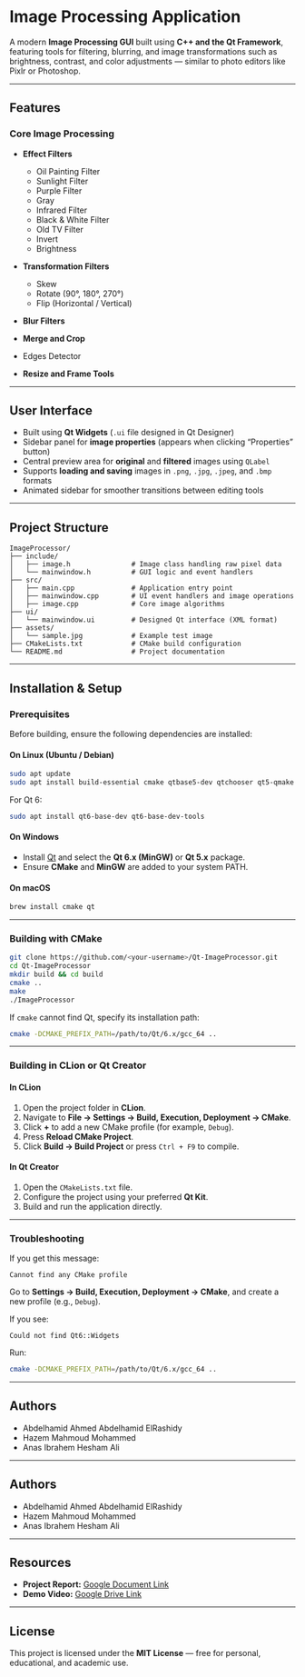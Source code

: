 # Image Processing Application

A modern **Image Processing GUI** built using **C++ and the Qt Framework**, featuring tools for filtering, blurring, and image transformations such as brightness, contrast, and color adjustments — similar to photo editors like Pixlr or Photoshop.

---

## Features

### Core Image Processing

* **Effect Filters**

  * Oil Painting Filter
  * Sunlight Filter
  * Purple Filter
  * Gray
  * Infrared Filter
  * Black & White Filter
  * Old TV Filter
  * Invert
  * Brightness
* **Transformation Filters**
  * Skew
  * Rotate (90°, 180°, 270°)
  * Flip (Horizontal / Vertical)
* **Blur Filters**
* **Merge and Crop**
* Edges Detector
* **Resize and Frame Tools**

---

## User Interface

* Built using **Qt Widgets** (`.ui` file designed in Qt Designer)
* Sidebar panel for **image properties** (appears when clicking “Properties” button)
* Central preview area for **original** and **filtered** images using `QLabel`
* Supports **loading and saving** images in `.png`, `.jpg`, `.jpeg`, and `.bmp` formats
* Animated sidebar for smoother transitions between editing tools

---

## Project Structure

```
ImageProcessor/
├── include/
│   ├── image.h               # Image class handling raw pixel data
│   └── mainwindow.h          # GUI logic and event handlers
├── src/
│   ├── main.cpp              # Application entry point
│   ├── mainwindow.cpp        # UI event handlers and image operations
│   ├── image.cpp             # Core image algorithms
├── ui/
│   └── mainwindow.ui         # Designed Qt interface (XML format)
├── assets/
│   └── sample.jpg            # Example test image
├── CMakeLists.txt            # CMake build configuration
└── README.md                 # Project documentation
```

---

## Installation & Setup

### Prerequisites

Before building, ensure the following dependencies are installed:

#### On Linux (Ubuntu / Debian)

```bash
sudo apt update
sudo apt install build-essential cmake qtbase5-dev qtchooser qt5-qmake qtbase5-dev-tools
```

For Qt 6:

```bash
sudo apt install qt6-base-dev qt6-base-dev-tools
```

#### On Windows

* Install [Qt](https://www.qt.io/download-open-source) and select the **Qt 6.x (MinGW)** or **Qt 5.x** package.
* Ensure **CMake** and **MinGW** are added to your system PATH.

#### On macOS

```bash
brew install cmake qt
```

---

### Building with CMake

```bash
git clone https://github.com/<your-username>/Qt-ImageProcessor.git
cd Qt-ImageProcessor
mkdir build && cd build
cmake ..
make
./ImageProcessor
```

If `cmake` cannot find Qt, specify its installation path:

```bash
cmake -DCMAKE_PREFIX_PATH=/path/to/Qt/6.x/gcc_64 ..
```

---

### Building in CLion or Qt Creator

#### In CLion

1. Open the project folder in **CLion**.
2. Navigate to **File → Settings → Build, Execution, Deployment → CMake**.
3. Click **+** to add a new CMake profile (for example, `Debug`).
4. Press **Reload CMake Project**.
5. Click **Build → Build Project** or press `Ctrl + F9` to compile.

#### In Qt Creator

1. Open the `CMakeLists.txt` file.
2. Configure the project using your preferred **Qt Kit**.
3. Build and run the application directly.

---

### Troubleshooting

If you get this message:

```
Cannot find any CMake profile
```

Go to **Settings → Build, Execution, Deployment → CMake**, and create a new profile (e.g., `Debug`).

If you see:

```
Could not find Qt6::Widgets
```

Run:

```bash
cmake -DCMAKE_PREFIX_PATH=/path/to/Qt/6.x/gcc_64 ..
```

---

## Authors

- Abdelhamid Ahmed Abdelhamid ElRashidy 
- Hazem Mahmoud Mohammed 
- Anas Ibrahem Hesham Ali
---

## Authors

- Abdelhamid Ahmed Abdelhamid ElRashidy
- Hazem Mahmoud Mohammed
- Anas Ibrahem Hesham Ali
---

## Resources

* **Project Report:** [Google Document Link](https://docs.google.com/document/d/1uPoAtI0X4FZSFgmnABq6FTRaYfOWz46X1Rf8pQi4_94/edit?tab=t.0)
* **Demo Video:** [Google Drive Link](https://drive.google.com/drive/folders/1oabwI5nQSOdJEY3tQPBP4ow-7c4mLNsm?usp=drive_link)

---

## License

This project is licensed under the **MIT License** — free for personal, educational, and academic use.